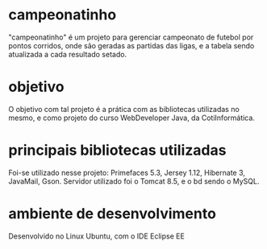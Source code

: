 # campeonatinho

"campeonatinho" é um projeto para gerenciar campeonato de futebol por pontos corridos, onde são geradas as partidas das ligas, e a tabela sendo atualizada a cada resultado setado.

# objetivo

O objetivo com tal projeto é a prática com as bibliotecas utilizadas no mesmo, e como projeto do curso WebDeveloper Java, da CotiInformática.

# principais bibliotecas utilizadas

Foi-se utilizado nesse projeto: Primefaces 5.3, Jersey 1.12, Hibernate 3, JavaMail, Gson. Servidor utilizado foi o Tomcat 8.5, e o bd sendo o MySQL.

# ambiente de desenvolvimento

Desenvolvido no Linux Ubuntu, com o IDE Eclipse EE
